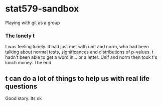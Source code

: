 # stat579-sandbox
Playing with git as a group

### The lonely t

t was feeling lonely. It had just met with unif and norm, who had been talking about normal tests, significances and distributions of p-values. t hadn't been able to get a word in... or a letter. Unif and norm then took t's lunch money. The end.
## t can do a lot of things to help us with real life questions

Good story. Its ok
